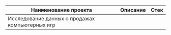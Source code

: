 | Наименование проекта | Описание | Стек |
|----------------------|----------|------|
| Исследование данных о продажах компьютерных игр | ||
